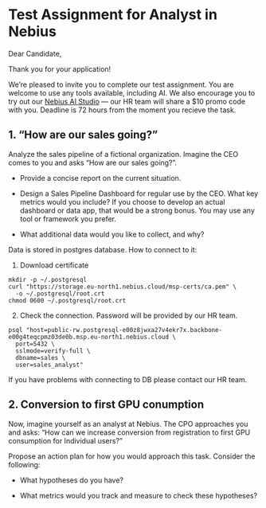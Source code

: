 # Test Assignment for Analyst in Nebius

Dear Candidate,

Thank you for your application!

We’re pleased to invite you to complete our test assignment. You are welcome to use any tools available, including AI. We also encourage you to try out our [Nebius AI Studio](https://studio.nebius.com/) — our HR team will share a $10 promo code with you. Deadline is 72 hours from the moment you recieve the task. 


## 1. “How are our sales going?”

Analyze the sales pipeline of a fictional organization. Imagine the CEO comes to you and asks “How are our sales going?”.
 * Provide a concise report on the current situation.

 * Design a Sales Pipeline Dashboard for regular use by the CEO. What key metrics would you include? If you choose to develop an actual dashboard or data app, that would be a strong bonus. You may use any tool or framework you prefer.

 * What additional data would you like to collect, and why?

Data is stored in postgres database. How to connect to it:
1. Download certificate
```
mkdir -p ~/.postgresql
curl "https://storage.eu-north1.nebius.cloud/msp-certs/ca.pem" \
  -o ~/.postgresql/root.crt
chmod 0600 ~/.postgresql/root.crt
```
2. Check the connection. Password will be provided by our HR team.
```
psql "host=public-rw.postgresql-e00z8jwxa27v4ekr7x.backbone-e00g4teqcpmz03de0b.msp.eu-north1.nebius.cloud \
  port=5432 \
  sslmode=verify-full \
  dbname=sales \
  user=sales_analyst"
```
If you have problems with connecting to DB please contact our HR team.

## 2. Conversion to first GPU conumption
Now, imagine yourself as an analyst at Nebius. The CPO approaches you and asks: “How can we increase conversion from registration to first GPU consumption for Individual users?”

Propose an action plan for how you would approach this task. Consider the following:

 * What hypotheses do you have? 

 * What metrics would you track and measure to check these hypotheses?

